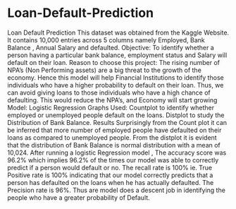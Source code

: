 # Loan-Default-Prediction
Loan Default Prediction
This dataset was obtained from the Kaggle Website. It contains  10,000 entries across 5 columns namely Employed, Bank Balance , Annual Salary and defaulted.
Objective: To identify whether a person having a particular bank balance, employment status and Salary will default on their loan.
Reason to choose this project: The rising number of NPA’s (Non Performing assets) are a big threat to the growth of the economy. Hence this model will help Financial Institutions to identify those individuals who have a higher probability to default on their loan. Thus, we can avoid giving loans to those individuals who have a high chance of defaulting. This would reduce the NPA’s, and Economy will start growing
Model: Logistic Regression
Graphs Used: 
Countplot to identify whether employed or unemployed people default on the loans.
Distplot to study the Distribution of Bank Balance.
Results
Surprisingly from the Count plot it can be inferred that more number of employed people have defaulted on their loans as compared to unemployed people.
From the distplot it is evident that the distribution of Bank Balance is normal distribution with a mean of 10,024.
After running a logistic Regression model , The accuracy score was 96.2% which implies 96.2% of the times our model was able to correctly predict if a person would default or no.
The recall rate is 100% ie. True Positive rate is 100% indicating that our model correctly predicts that a person has defaulted on the loans when he has actually defaulted.
The Precision rate  is 96%.
Thus are model does a descent job in identifying the people who have a greater probability of Default.



